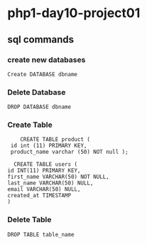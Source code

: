 # php1-day10-project01

## sql commands
 
### create new databases
    Create DATABASE dbname

### Delete Database
    DROP DATABASE dbname

### Create Table 
        CREATE TABLE product (
     id int (11) PRIMARY KEY,
     product_name varchar (50) NOT null );
     
      CREATE TABLE users (
    id INT(11) PRIMARY KEY,
    first_name VARCHAR(50) NOT NULL,
    last_name VARCHAR(50) NULL,
    email VARCHAR(50) NULL,
    created_at TIMESTAMP
    )

### Delete Table
    DROP TABLE table_name
